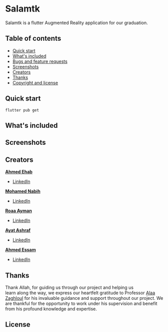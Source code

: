 # Salamtk

Salamtk is a flutter Augmented Reality application for our graduation.

## Table of contents

- [Quick start](#quick-start)
- [What's included](#whats-included)
- [Bugs and feature requests](#bugs-and-feature-requests)
- [Screenshots](#screenshots)
- [Creators](#creators)
- [Thanks](#thanks)
- [Copyright and license](#copyright-and-license)

## Quick start



```flutter
flutter pub get
```

## What's included


## Screenshots


## Creators

**[Ahmed Ehab](https://github.com/Ahme10D6)**

- [LinkedIn](https://www.linkedin.com/in/ahmed-ehab-6103a8216/)

**[Mohamed Nabih](https://github.com/Mohamednabih1)**

- [LinkedIn](https://www.linkedin.com/in/mohamed-nabih-mn03/)

**[Roaa Ayman](https://github.com/roaaayman21)**

- [LinkedIn](https://www.linkedin.com/in/roaa-ayman-a9195022a/)

**[Ayat Ashraf](https://github.com/AyatAmin)** 

- [LinkedIn](https://www.linkedin.com/in//)

**[Ahmed Essam](https://github.com/)**

- [LinkedIn](https://www.linkedin.com/in//)
 
## Thanks

Thank Allah, for guiding us through our project and helping us learn along the way, we express our heartfelt gratitude to Professor [Alaa Zaghloul](https://www.linkedin.com/in/alaa-zaghloul-mahmoud-kietkat-baa663218/) for his invaluable guidance and support throughout our project. We are thankful for the opportunity to work under his supervision and benefit from his profound knowledge and expertise.


## License

